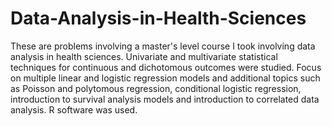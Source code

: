 # Data-Analysis-in-Health-Sciences
These are problems involving a master's level course I took involving data analysis in health sciences. Univariate and multivariate statistical techniques for continuous and dichotomous outcomes were studied. Focus on multiple linear and logistic regression models and additional topics such as Poisson and polytomous regression, conditional logistic regression, introduction to survival analysis models and introduction to correlated data analysis. R software was used.
